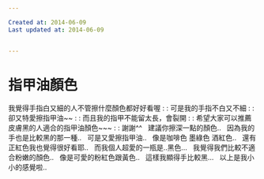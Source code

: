 ```yaml
---

Created at: 2014-06-09
Last updated at: 2014-06-09


---
```


# 指甲油顏色


我覺得手指白又細的人不管擦什麼顏色都好好看喔
: : 可是我的手指不白又不細
: : 卻又特愛擦指甲油~~
: : 而且我的指甲不能留太長，會裂開
: : 希望大家可以推薦皮膚黑的人適合的指甲油顏色~~~
: : 謝謝^^
  建議你擦深一點的顏色..
  因為我的手也是比較黑的那一種..
  可是又愛擦指甲油..
  像是咖啡色 墨綠色 酒紅色..
  還有正紅色我也覺得很好看耶..
  而我個人超愛的一瓶是..黑色...
  我覺得我們比較不適合粉嫩的顏色..
  像是可愛的粉紅色跟黃色..
  這樣我顯得手比較黑...
  以上是我小小的感覺啦..

